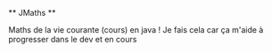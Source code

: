 ** JMaths **

Maths de la vie courante (cours) en java !
Je fais cela car ça m'aide à progresser dans le dev et en cours